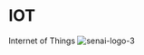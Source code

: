 # IOT
Internet of Things
![senai-logo-3](https://github.com/user-attachments/assets/4e8bac63-da19-4a9c-ab52-a3fc59c70169)
